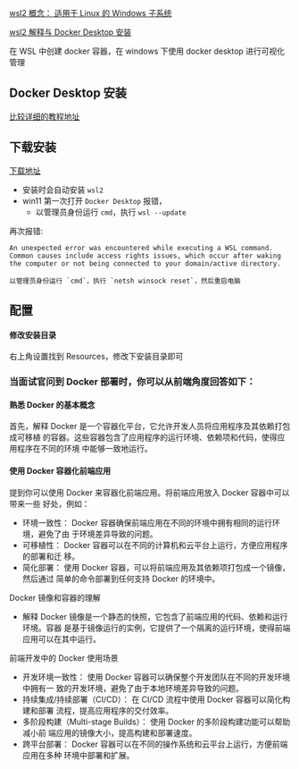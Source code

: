 [wsl2 概念： 适用于 Linux 的 Windows 子系统](https://juejin.cn/post/6844904051088293896)

[wsl2 解释与 Docker Desktop 安装](https://zhuanlan.zhihu.com/p/224753478)

在 WSL 中创建 docker 容器，在 windows 下使用 docker desktop 进行可视化管理

## Docker Desktop 安装

[比较详细的教程地址](https://blog.csdn.net/qq_39611230/article/details/108641842)

## 下载安装

[下载地址](https://docs.docker.com/desktop/windows/install/)<br>

- 安装时会自动安装 `wsl2`
- win11 第一次打开 `Docker Desktop` 报错，
  - 以管理员身份运行 `cmd`，执行 `wsl --update`

再次报错:

```
An unexpected error was encountered while executing a WSL command. Common causes include access rights issues, which occur after waking the computer or not being connected to your domain/active directory.

以管理员身份运行 `cmd`，执行 `netsh winsock reset`，然后重启电脑
```

## 配置

#### 修改安装目录

右上角设置找到 Resources，修改下安装目录即可

### 当面试官问到 Docker 部署时，你可以从前端角度回答如下：

#### 熟悉 Docker 的基本概念

首先，解释 Docker 是一个容器化平台，它允许开发人员将应用程序及其依赖打包成可移植
的容器。这些容器包含了应用程序的运行环境、依赖项和代码，使得应用程序在不同的环境
中能够一致地运行。

#### 使用 Docker 容器化前端应用

提到你可以使用 Docker 来容器化前端应用。将前端应用放入 Docker 容器中可以带来一些
好处，例如：

- 环境一致性： Docker 容器确保前端应用在不同的环境中拥有相同的运行环境，避免了由
  于环境差异导致的问题。
- 可移植性： Docker 容器可以在不同的计算机和云平台上运行，方便应用程序的部署和迁
  移。
- 简化部署： 使用 Docker 容器，可以将前端应用及其依赖项打包成一个镜像，然后通过
  简单的命令部署到任何支持 Docker 的环境中。

Docker 镜像和容器的理解

- 解释 Docker 镜像是一个静态的快照，它包含了前端应用的代码、依赖和运行环境。容器
  是基于镜像运行的实例，它提供了一个隔离的运行环境，使得前端应用可以在其中运行。

前端开发中的 Docker 使用场景

- 开发环境一致性： 使用 Docker 容器可以确保整个开发团队在不同的开发环境中拥有一
  致的开发环境，避免了由于本地环境差异导致的问题。
- 持续集成/持续部署（CI/CD）： 在 CI/CD 流程中使用 Docker 容器可以简化构建和部署
  流程，提高应用程序的交付效率。
- 多阶段构建（Multi-stage Builds）： 使用 Docker 的多阶段构建功能可以帮助减小前
  端应用的镜像大小，提高构建和部署速度。
- 跨平台部署： Docker 容器可以在不同的操作系统和云平台上运行，方便前端应用在多种
  环境中部署和扩展。
